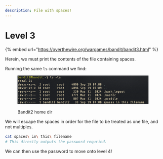 ```yaml
---
description: File with spaces!
---
```


# Level 3

{% embed url="https://overthewire.org/wargames/bandit/bandit3.html" %}

Herein, we must print the contents of the file containing spaces.

Running the same `ls` command we find:

<figure><img src="../.gitbook/assets/image (3) (1) (1).png" alt=""><figcaption><p>Bandit2 home dir</p></figcaption></figure>

We will escape the spaces in order for the file to be treated as one file, and not multiples.

```bash
cat spaces\ in\ this\ filename
# This directly outputs the password requried.
```

We can then use the password to move onto level 4!
